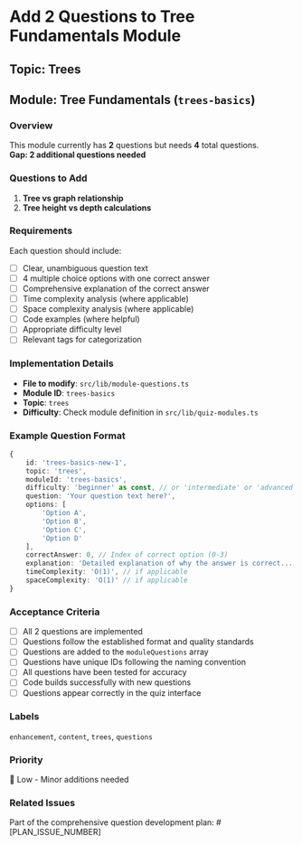 # Add 2 Questions to Tree Fundamentals Module

## Topic: Trees
## Module: Tree Fundamentals (`trees-basics`)

### Overview
This module currently has **2** questions but needs **4** total questions.  
**Gap: 2 additional questions needed**

### Questions to Add

1. **Tree vs graph relationship**
2. **Tree height vs depth calculations**

### Requirements
Each question should include:
- [ ] Clear, unambiguous question text
- [ ] 4 multiple choice options with one correct answer
- [ ] Comprehensive explanation of the correct answer
- [ ] Time complexity analysis (where applicable)
- [ ] Space complexity analysis (where applicable)
- [ ] Code examples (where helpful)
- [ ] Appropriate difficulty level
- [ ] Relevant tags for categorization

### Implementation Details
- **File to modify**: `src/lib/module-questions.ts`
- **Module ID**: `trees-basics`
- **Topic**: `trees`
- **Difficulty**: Check module definition in `src/lib/quiz-modules.ts`

### Example Question Format
```typescript
{
    id: 'trees-basics-new-1',
    topic: 'trees',
    moduleId: 'trees-basics',
    difficulty: 'beginner' as const, // or 'intermediate' or 'advanced'
    question: 'Your question text here?',
    options: [
        'Option A',
        'Option B', 
        'Option C',
        'Option D'
    ],
    correctAnswer: 0, // Index of correct option (0-3)
    explanation: 'Detailed explanation of why the answer is correct...',
    timeComplexity: 'O(1)', // if applicable
    spaceComplexity: 'O(1)' // if applicable
}
```

### Acceptance Criteria
- [ ] All 2 questions are implemented
- [ ] Questions follow the established format and quality standards
- [ ] Questions are added to the `moduleQuestions` array
- [ ] Questions have unique IDs following the naming convention
- [ ] All questions have been tested for accuracy
- [ ] Code builds successfully with new questions
- [ ] Questions appear correctly in the quiz interface

### Labels
`enhancement`, `content`, `trees`, `questions`

### Priority
📝 Low - Minor additions needed

### Related Issues
Part of the comprehensive question development plan: #[PLAN_ISSUE_NUMBER]